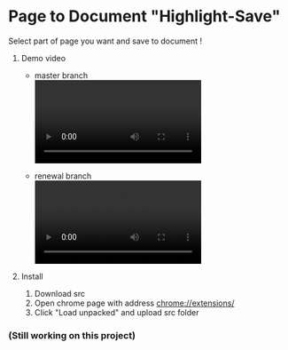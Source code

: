 # Page to Document "Highlight-Save"

Select part of page you want and save to document !

1. Demo video

   - master branch</br>
     <video>

        <source src="https://www.youtube.com/watch?v=8zty4U6jumA"/>
     </video>

   - renewal branch</br>
     <video>
        <source src="https://www.youtube.com/watch?v=6CElqfeamIg"/>
     </video>

2. Install

   1. Download src
   2. Open chrome page with address [chrome://extensions/](chrome://extensions/)
   3. Click "Load unpacked" and upload src folder

### (Still working on this project)
